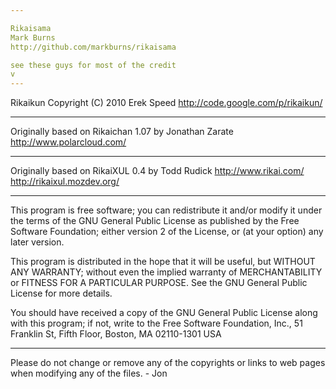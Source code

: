 ```yaml
---

Rikaisama
Mark Burns
http://github.com/markburns/rikaisama

see these guys for most of the credit
v
---
```


Rikaikun
Copyright (C) 2010 Erek Speed
http://code.google.com/p/rikaikun/

---

Originally based on Rikaichan 1.07
by Jonathan Zarate
http://www.polarcloud.com/

---

Originally based on RikaiXUL 0.4 by Todd Rudick
http://www.rikai.com/
http://rikaixul.mozdev.org/

---

This program is free software; you can redistribute it and/or modify
it under the terms of the GNU General Public License as published by
the Free Software Foundation; either version 2 of the License, or
(at your option) any later version.

This program is distributed in the hope that it will be useful,
but WITHOUT ANY WARRANTY; without even the implied warranty of
MERCHANTABILITY or FITNESS FOR A PARTICULAR PURPOSE.  See the
GNU General Public License for more details.

You should have received a copy of the GNU General Public License
along with this program; if not, write to the Free Software
Foundation, Inc., 51 Franklin St, Fifth Floor, Boston, MA  02110-1301  USA

---

Please do not change or remove any of the copyrights or links to web pages
when modifying any of the files. - Jon


